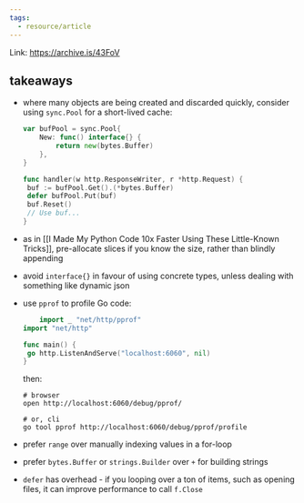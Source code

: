 ```yaml
---
tags:
  - resource/article
---
```


Link: https://archive.is/43FoV

## takeaways

- where many objects are being created and discarded quickly, consider
    using `sync.Pool` for a short-lived cache:

    ```go
    var bufPool = sync.Pool{
        New: func() interface{} {
            return new(bytes.Buffer)
        },
    }

    func handler(w http.ResponseWriter, r *http.Request) {
     buf := bufPool.Get().(*bytes.Buffer)
     defer bufPool.Put(buf)
     buf.Reset()
     // Use buf...
    }
    ```
- as in [[I Made My Python Code 10x Faster Using These Little-Known Tricks]],
    pre-allocate slices if you know the size, rather than blindly
    appending
- avoid `interface{}` in favour of using concrete types, unless dealing with
    something like dynamic json
- use `pprof` to profile Go code:

    ```go
        import _ "net/http/pprof"
    import "net/http"

    func main() {
     go http.ListenAndServe("localhost:6060", nil)
    }
    ```

    then:

    ```shell
    # browser
    open http://localhost:6060/debug/pprof/

    # or, cli
    go tool pprof http://localhost:6060/debug/pprof/profile
    ```
- prefer `range` over manually indexing values in a for-loop
- prefer `bytes.Buffer` or `strings.Builder` over `+` for building
    strings
- `defer` has overhead - if you looping over a ton of items, such as
    opening files, it can improve performance to call `f.Close`

